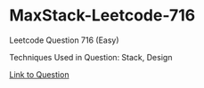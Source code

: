 # MaxStack-Leetcode-716

Leetcode Question 716 (Easy)

Techniques Used in Question:
Stack, Design

[Link to Question](https://leetcode.com/problems/max-stack/)
